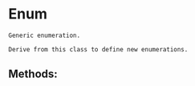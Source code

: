 # Enum 
 ```
 Generic enumeration.

Derive from this class to define new enumerations. 
```
## Methods: 
